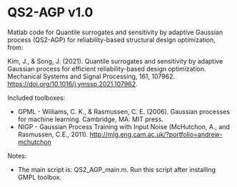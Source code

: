 QS2-AGP v1.0
========

Matlab code for Quantile surrogates and sensitivity by adaptive Gaussian process (QS2-AGP) for reliability-based structural design optimization, from:

Kim, J., & Song, J. (2021). Quantile surrogates and sensitivity by adaptive Gaussian process for efficient reliability-based design optimization. Mechanical Systems and Signal Processing, 161, 107962.
https://doi.org/10.1016/j.ymssp.2021.107962.

Included toolboxes:
- GPML - Williams, C. K., & Rasmussen, C. E. (2006). Gaussian processes for machine learning. Cambridge, MA: MIT press.
- NIGP - Gaussian Process Training with Input Noise (McHutchon, A., and Rasmussen, C.E., 2011). http://mlg.eng.cam.ac.uk/?portfolio=andrew-mchutchon

Notes:
 - The main script is: QS2_AGP_main.m. Run this script after installing GMPL toolbox. 

